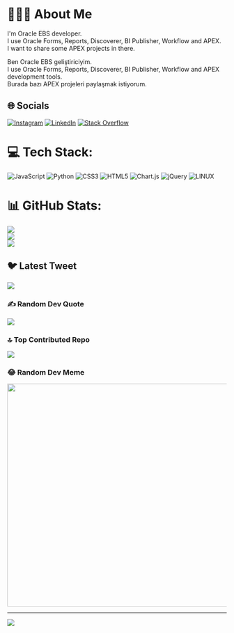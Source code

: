 # 👨🏻‍💻 About Me
I'm Oracle EBS developer. <br>I use Oracle Forms, Reports, Discoverer, BI Publisher, Workflow and APEX.<br>I want to share some APEX projects in there.

Ben Oracle EBS geliştiriciyim. <br>I use Oracle Forms, Reports, Discoverer, BI Publisher, Workflow and APEX development tools.<br>Burada bazı APEX projeleri paylaşmak istiyorum.


## 🌐 Socials
[![Instagram](https://img.shields.io/badge/Instagram-%23E4405F.svg?logo=Instagram&logoColor=white)](https://instagram.com/kapramci1) [![LinkedIn](https://img.shields.io/badge/LinkedIn-%230077B5.svg?logo=linkedin&logoColor=white)](https://linkedin.com/in/furkankapramci) [![Stack Overflow](https://img.shields.io/badge/-Stackoverflow-FE7A16?logo=stack-overflow&logoColor=white)](https://stackoverflow.com/users/12753528)

# 💻 Tech Stack:
![JavaScript](https://img.shields.io/badge/javascript-%23323330.svg?style=flat-square&logo=javascript&logoColor=%23F7DF1E) ![Python](https://img.shields.io/badge/python-3670A0?style=flat-square&logo=python&logoColor=ffdd54) ![CSS3](https://img.shields.io/badge/css3-%231572B6.svg?style=flat-square&logo=css3&logoColor=white) ![HTML5](https://img.shields.io/badge/html5-%23E34F26.svg?style=flat-square&logo=html5&logoColor=white) ![Chart.js](https://img.shields.io/badge/chart.js-F5788D.svg?style=flat-square&logo=chart.js&logoColor=white) ![jQuery](https://img.shields.io/badge/jquery-%230769AD.svg?style=flat-square&logo=jquery&logoColor=white) ![LINUX](https://img.shields.io/badge/Linux-FCC624?style=flat-square&logo=linux&logoColor=black)
# 📊 GitHub Stats:
![](https://github-readme-stats.vercel.app/api?username=kapramci1&theme=dark&hide_border=false&include_all_commits=true&count_private=false)<br/>
![](https://github-readme-streak-stats.herokuapp.com/?user=kapramci1&theme=dark&hide_border=false)<br/>
![](https://github-readme-stats.vercel.app/api/top-langs/?username=kapramci1&theme=dark&hide_border=false&include_all_commits=true&count_private=false&layout=compact)

## 🐦 Latest Tweet
[![](https://gtce.itsvg.in/api?username=kapramci1)](https://github.com/VishwaGauravIn/github-twitter-card-embed)

### ✍️ Random Dev Quote
![](https://quotes-github-readme.vercel.app/api?type=horizontal&theme=dark)

### 🔝 Top Contributed Repo
![](https://github-contributor-stats.vercel.app/api?username=kapramci1&limit=5&theme=dark&combine_all_yearly_contributions=true)

### 😂 Random Dev Meme
<img src="https://rm.up.railway.app/" width="512px"/>

---
[![](https://visitcount.itsvg.in/api?id=kapramci1&icon=2&color=12)](https://visitcount.itsvg.in)

<!-- Proudly created with GPRM ( https://gprm.itsvg.in ) -->
